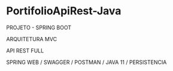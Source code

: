 # PortifolioApiRest-Java

PROJETO - SPRING BOOT 

ARQUITETURA MVC

API REST FULL 

SPRING WEB / SWAGGER / 
POSTMAN / 
JAVA 11 /
PERSISTENCIA
